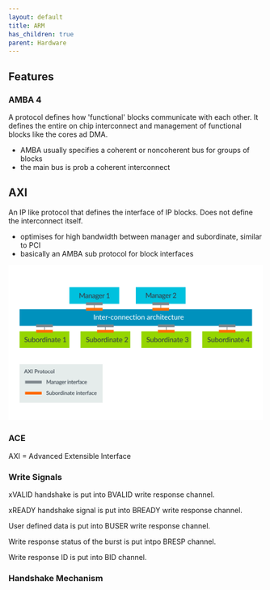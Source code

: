 ```yaml
---
layout: default
title: ARM
has_children: true
parent: Hardware
---
```


## Features

### AMBA 4

A protocol defines how 'functional' blocks communicate with each other. It defines the entire on chip interconnect and management of functional blocks like the cores ad DMA.

- AMBA usually specifies a coherent or noncoherent bus for groups of blocks
- the main bus is prob a coherent interconnect

## AXI

An IP like protocol that defines the interface of IP blocks. Does not define the interconnect itself.

- optimises for high bandwidth between manager and subordinate, similar to PCI
- basically an AMBA sub protocol for block interfaces

![](/assets/img/arm/AXI-master-subordinate.svg)

### ACE

AXI = Advanced Extensible Interface

### Write Signals

xVALID handshake is put into BVALID write response channel.

xREADY handshake signal is put into BREADY write response channel.

User defined data is put into BUSER write response channel.

Write response status of the burst is put intpo BRESP channel.

Write response ID is put into BID channel.

### Handshake Mechanism
